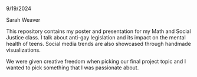 9/19/2024

Sarah Weaver

This repository contains my poster and presentation for my Math and Social Justice class.
I talk about anti-gay legislation and its impact on the mental health of teens.
Social media trends are also showcased through handmade visualizations.

We were given creative freedom when picking our final project topic and I wanted to 
pick something that I was passionate about.
